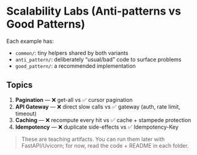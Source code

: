 # Scalability Labs (Anti-patterns vs Good Patterns)

Each example has:
- `common/`: tiny helpers shared by both variants
- `anti_pattern/`: deliberately “usual/bad” code to surface problems
- `good_pattern/`: a recommended implementation

## Topics
1. **Pagination** — ❌ get-all vs ✅ cursor pagination
2. **API Gateway** — ❌ direct slow calls vs ✅ gateway (auth, rate limit, timeout)
3. **Caching** — ❌ recompute every hit vs ✅ cache + stampede protection
4. **Idempotency** — ❌ duplicate side-effects vs ✅ Idempotency-Key

> These are teaching artifacts. You can run them later with FastAPI/Uvicorn; for now, read the code + README in each folder.

